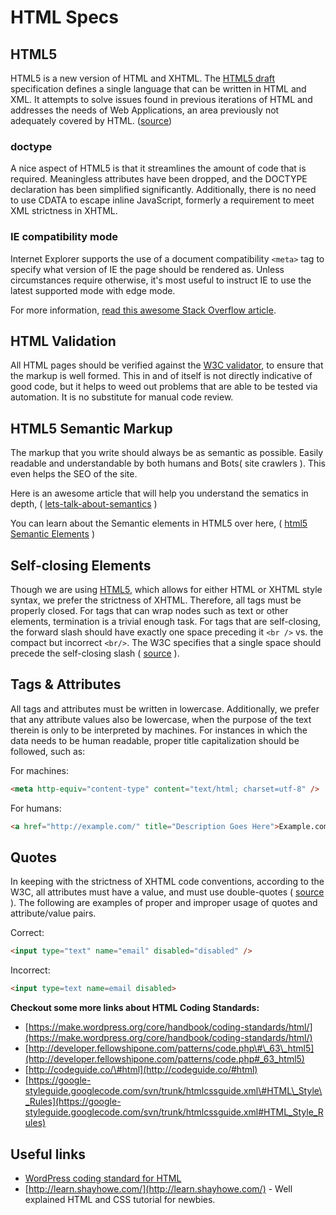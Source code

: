 # HTML Specs

## HTML5

HTML5 is a new version of HTML and XHTML. The [HTML5 draft](http://whatwg.org/specs/web-apps/current-work/) specification defines a single language that can be written in HTML and XML. It attempts to solve issues found in previous iterations of HTML and addresses the needs of Web Applications, an area previously not adequately covered by HTML. \([source](http://html5.org/)\)

### doctype

A nice aspect of HTML5 is that it streamlines the amount of code that is required. Meaningless attributes have been dropped, and the DOCTYPE declaration has been simplified significantly. Additionally, there is no need to use CDATA to escape inline JavaScript, formerly a requirement to meet XML strictness in XHTML.

### IE compatibility mode

Internet Explorer supports the use of a document compatibility `<meta>` tag to specify what version of IE the page should be rendered as. Unless circumstances require otherwise, it's most useful to instruct IE to use the latest supported mode with edge mode.

For more information, [read this awesome Stack Overflow article](http://stackoverflow.com/questions/6771258/whats-the-difference-if-meta-http-equiv-x-ua-compatible-content-ie-edge-e).

## HTML Validation

All HTML pages should be verified against the [W3C validator](http://validator.w3.org/), to ensure that the markup is well formed. This in and of itself is not directly indicative of good code, but it helps to weed out problems that are able to be tested via automation. It is no substitute for manual code review.

## HTML5 Semantic Markup

The markup that you write should always be as semantic as possible. Easily readable and understandable by both humans and Bots\( site crawlers \). This even helps the SEO of the site.

Here is an awesome article that will help you understand the sematics in depth, \( [lets-talk-about-semantics](http://html5doctor.com/lets-talk-about-semantics/) \)

You can learn about the Semantic elements in HTML5 over here, \( [html5 Semantic Elements](http://www.w3schools.com/html/html5_semantic_elements.asp) \)

## Self-closing Elements

Though we are using [HTML5](http://dev.w3.org/html5/spec/Overview.html), which allows for either HTML or XHTML style syntax, we prefer the strictness of XHTML. Therefore, all tags must be properly closed. For tags that can wrap nodes such as text or other elements, termination is a trivial enough task. For tags that are self-closing, the forward slash should have exactly one space preceding it `<br />` vs. the compact but incorrect `<br/>`. The W3C specifies that a single space should precede the self-closing slash \( [source](http://w3.org/TR/xhtml1/#C_2) \).

## Tags & Attributes

All tags and attributes must be written in lowercase. Additionally, we prefer that any attribute values also be lowercase, when the purpose of the text therein is only to be interpreted by machines. For instances in which the data needs to be human readable, proper title capitalization should be followed, such as:

For machines:

```html
<meta http-equiv="content-type" content="text/html; charset=utf-8" />
```

For humans:

```html
<a href="http://example.com/" title="Description Goes Here">Example.com</a>
```

## Quotes

In keeping with the strictness of XHTML code conventions, according to the W3C, all attributes must have a value, and must use double-quotes \( [source](http://w3.org/TR/xhtml1/#h-4.4) \). The following are examples of proper and improper usage of quotes and attribute/value pairs.

Correct:

```html
<input type="text" name="email" disabled="disabled" />
```

Incorrect:

```html
<input type=text name=email disabled>
```

**Checkout some more links about HTML Coding Standards:**

* [https://make.wordpress.org/core/handbook/coding-standards/html/](https://make.wordpress.org/core/handbook/coding-standards/html/)
* [http://developer.fellowshipone.com/patterns/code.php\#\_63\_html5](http://developer.fellowshipone.com/patterns/code.php#_63_html5)
* [http://codeguide.co/\#html](http://codeguide.co/#html)
* [https://google-styleguide.googlecode.com/svn/trunk/htmlcssguide.xml\#HTML\_Style\_Rules](https://google-styleguide.googlecode.com/svn/trunk/htmlcssguide.xml#HTML_Style_Rules)

## Useful links

* [WordPress coding standard for HTML](https://make.wordpress.org/core/handbook/coding-standards/html/)
* [http://learn.shayhowe.com/](http://learn.shayhowe.com/) - Well explained HTML and CSS tutorial for newbies.



